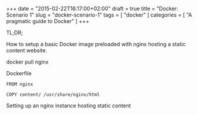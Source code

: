 +++
date = "2015-02-22T16:17:00+02:00"
draft = true
title = "Docker: Scenario 1"
slug = "docker-scenario-1"
tags = [ "docker" ]
categories = [ "A pragmatic guide to Docker" ]
+++

TL;DR;

How to setup a basic Docker image preloaded with nginx hosting a static
content website.

<!--more-->


docker pull nginx

Dockerfile

    FROM nginx

    COPY content/ /usr/share/nginx/html




Setting up an nginx instance hosting static content